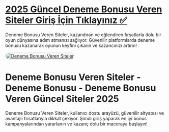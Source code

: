 # <a href="https://t2m.io/2284401">2025 Güncel Deneme Bonusu Veren Siteler Giriş İçin Tıklayınız ✅</a>
Deneme Bonusu Veren Siteler, kazandıran ve eğlendiren fırsatlarla dolu bir oyun dünyasına adım atmanızı sağlıyor. Güvenilir platformlarda deneme bonusu kazanarak oyunun keyfini çıkarın ve kazancınızı artırın!

<a href="https://t2m.io/2284401" title="Deneme Bonusu Veren Siteler">
    <img src="https://i.ibb.co/gtF7ptH/photo-2025-01-13-14-27-16.jpg" alt="Deneme Bonusu Veren Siteler" style="max-width: 100%; border: 2px solid #ddd; border-radius: 10px;">
</a>

# Deneme Bonusu Veren Siteler - Deneme Bonusu - Deneme Bonusu Veren Güncel Siteler 2025
Deneme Bonusu Veren Siteler, kullanıcı dostu arayüzü, güvenilir altyapısı ve avantajlı fırsatlarıyla dikkat çekiyor. Şimdi giriş yaparak en iyi bonus kampanyalarından yararlanın ve kazanç dolu bir maceraya başlayın!
